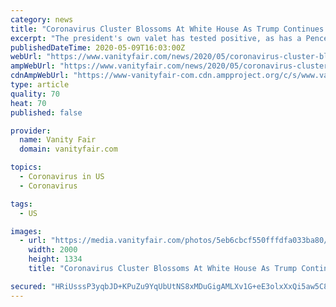 ```yaml
---
category: news
title: "Coronavirus Cluster Blossoms At White House As Trump Continues To Minimize Threat"
excerpt: "The president's own valet has tested positive, as has a Pence aide, an Ivanka aide and multiple Secret Service agents—but the president didn't wear a face mask when meeting with a group of 90-year-old World War II veterans on Friday."
publishedDateTime: 2020-05-09T16:03:00Z
webUrl: "https://www.vanityfair.com/news/2020/05/coronavirus-cluster-blossoms-white-house-trump-continues-minimize-threat"
ampWebUrl: "https://www.vanityfair.com/news/2020/05/coronavirus-cluster-blossoms-white-house-trump-continues-minimize-threat/amp"
cdnAmpWebUrl: "https://www-vanityfair-com.cdn.ampproject.org/c/s/www.vanityfair.com/news/2020/05/coronavirus-cluster-blossoms-white-house-trump-continues-minimize-threat/amp"
type: article
quality: 70
heat: 70
published: false

provider:
  name: Vanity Fair
  domain: vanityfair.com

topics:
  - Coronavirus in US
  - Coronavirus

tags:
  - US

images:
  - url: "https://media.vanityfair.com/photos/5eb6cbcf550fffdfa033ba80/master/pass/Donald-Trump.jpg"
    width: 2000
    height: 1334
    title: "Coronavirus Cluster Blossoms At White House As Trump Continues To Minimize Threat"

secured: "HRiUsssP3yqbJD+KPuZu9YqUbUtNS8xMDuGigAMLXv1G+eE3olxXxQi5aw5C8H8txpvgdaygDP8QNNSjkXPB+EmS/VZXZMpgmSvV881x/3MxNMexI99ma+uQwskUMTNL8KdXrMldhtzNqJcO7TogUE2vYeOgKQZ2uHFTo05VPU50lJEpJZBuQeje+Ha0X30AaDaDSIFCkaC2g8MxWeoi59OsTJmlgSqMbLhbNcJXUpRmzzsqC30gRk7RPVG1igDjO1woh1EkUJI/sx2YpXjXyDt1CHM6SjB2d+z5qji6Up6YqmJmd2YB3kZhm7vvE7+LYwtXyycDuYT4r+cSSa07NlV+IZbLAftT1Am/cTBsARG6jcXwDTO2N3UDipMVH51et8ZhxfGBXTeV2yIbdly7Q7pVLwu1OqTA+nsAIGVbqfdRvoBafxiUPyYg390L9F/JTglig+PC3G/SCewo6Ik7/Naa+eoKv6FP9eGqK1caGbg=;hihpoRvZ9qZz5tCzGOtNKA=="
---
```



